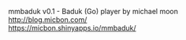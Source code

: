 mmbaduk v0.1 - Baduk (Go) player by michael moon <br/>
http://blog.micbon.com/ <br/>
https://micbon.shinyapps.io/mmbaduk/ <br/>
